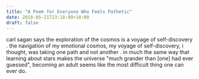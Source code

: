 ```yaml
---
title: "A Poem for Everyone Who Feels Pathetic"
date: 2018-05-21T23:18:09+10:00
draft: false
---
```


carl sagan says 
the exploration of the cosmos 
is a voyage 
of self-discovery
.
the navigation of my
emotional cosmos,
my voyage of self-discovery,
i thought,
was taking one path
and not another
.
in much the same way
that learning about stars
makes the universe
"much grander than [one]
had ever guessed",
becoming an adult seems
like the most difficult thing
one can ever do.
